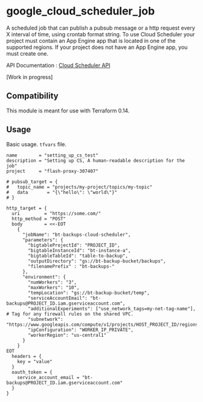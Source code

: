 # google_cloud_scheduler_job

A scheduled job that can publish a pubsub message or a http request every X interval of time, using crontab format string.
To use Cloud Scheduler your project must contain an App Engine app that is located in one of the supported regions.
If your project does not have an App Engine app, you must create one.

API Documentation : [Cloud Scheduler API](https://cloud.google.com/scheduler/docs/reference/rest/)

[Work in progress]

## Compatibility

This module is meant for use with Terraform 0.14.

## Usage 

Basic usage. `tfvars` file.

```hcl
name        = "setting_up_cs_test"
description = "Setting up CS, A human-readable description for the job"
project     = "flash-proxy-307407"

# pubsub_target = {
#   topic_name = "projects/my-project/topics/my-topic"
#   data       = "{\"hello\": \"world\"}"
# }

http_target = {
  uri         = "https://some.com/"
  http_method = "POST"
  body        = <<-EOT
    {
      "jobName": "bt-backups-cloud-scheduler",
      "parameters": {
        "bigtableProjectId": "PROJECT_ID",
        "bigtableInstanceId": "bt-instance-a",
        "bigtableTableId": "table-to-backup",
        "outputDirectory": "gs://bt-backup-bucket/backups",
        "filenamePrefix" : "bt-backups-"
      },
      "environment": {
        "numWorkers": "3",
        "maxWorkers": "10",
        "tempLocation": "gs://bt-backup-bucket/temp",
        "serviceAccountEmail": "bt-backups@PROJECT_ID.iam.gserviceaccount.com",
        "additionalExperiments": ["use_network_tags=my-net-tag-name"], # Tag for any firewall rules on the shared VPC.
        "subnetwork": "https://www.googleapis.com/compute/v1/projects/HOST_PROJECT_ID/regions/REGION/subnetworks/SUBNETWORK",
        "ipConfiguration": "WORKER_IP_PRIVATE",
        "workerRegion": "us-central1"         
      }
    }
EOT
  headers = {
    key = "value"
  }
  oauth_token = {
    service_account_email = "bt-backups@PROJECT_ID.iam.gserviceaccount.com"
  }
}
```